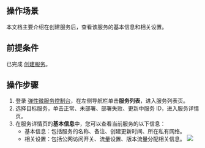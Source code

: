## 操作场景
本文档主要介绍在创建服务后，查看该服务的基本信息和相关设置。

## 前提条件
已完成 [创建服务](https://cloud.tencent.com/document/product/1371/53294)。

## 操作步骤
1. 登录 [弹性微服务控制台](https://console.cloud.tencent.com/tem)，在左侧导航栏单击**服务列表**，进入服务列表页。
2. 选择目标服务，单击正常、未部署、部署失败、更新中服务 ID，进入服务详情页。 
3. 在服务详情页的**基本信息**中，您可以查看当前服务的以下信息：
	- 基本信息：包括服务的名称、备注、创建更新时间、所在私有网络。
	- 相关设置：包括公网访问开关、流量设置、版本流量分配相关信息。
![](https://main.qcloudimg.com/raw/d682b792348df61dc5e6205951e885dd.png)
